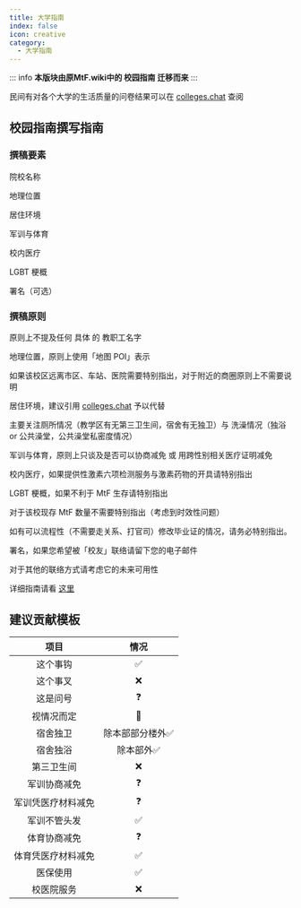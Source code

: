 ```yaml
---
title: 大学指南
index: false
icon: creative
category:
  - 大学指南
---
```




::: info
**本版块由原MtF.wiki中的 校园指南 迁移而来**
:::

民间有对各个大学的生活质量的问卷结果可以在 [colleges.chat](https://colleges.chat) 查阅

## 校园指南撰写指南

### 撰稿要素

院校名称

地理位置

居住环境

军训与体育

校内医疗

LGBT 梗概

署名（可选）

### 撰稿原则

原则上不提及任何 具体 的 教职工名字

地理位置，原则上使用「地图 POI」表示

如果该校区远离市区、车站、医院需要特别指出，对于附近的商圈原则上不需要说明

居住环境，建议引用 [colleges.chat](https://colleges.chat) 予以代替

主要关注厕所情况（教学区有无第三卫生间，宿舍有无独卫）与 洗澡情况（独浴 or 公共澡堂，公共澡堂私密度情况）

军训与体育，原则上只谈及是否可以协商减免 或 用跨性别相关医疗证明减免

校内医疗，如果提供性激素六项检测服务与激素药物的开具请特别指出

LGBT 梗概，如果不利于 MtF 生存请特别指出

对于该校现存 MtF 数量不需要特别指出（考虑到时效性问题）

如有可以流程性（不需要走关系、打官司）修改毕业证的情况，请务必特别指出。

署名，如果您希望被「校友」联络请留下您的电子邮件

对于其他的联络方式请考虑它的未来可用性

详细指南请看 [这里](../contributor-guide/campus.html)

## 建议贡献模板

|项目|情况|
|:---:|:---:|
|这个事钩|✅|
|这个事叉|❌|
|这是问号|❓|
|视情况而定|🤔|
|宿舍独卫|除本部部分楼外✅|
|宿舍独浴|除本部外✅|
|第三卫生间|❌|
|军训协商减免|❓|
|军训凭医疗材料减免|❓|
|军训不管头发|✅|
|体育协商减免|❓|
|体育凭医疗材料减免|✅|
|医保使用|✅|
|校医院服务|❌|
